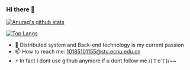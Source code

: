 ### Hi there 👋
[![Anurag's github stats](https://github-readme-stats.vercel.app/api?username=CharlesDDDD&count_private=true&show_icons=true&theme=algolia)](https://github.com/anuraghazra/github-readme-stats)
<!--
**CharlesDDDD/CharlesDDDD** is a ✨ _special_ ✨ repository because its `README.md` (this file) appears on your GitHub profile.

Here are some ideas to get you started:

- 🔭 I’m currently working on ...
- 🌱 I’m currently learning 
- 👯 I’m looking to collaborate on ...
- 🤔 I’m looking for help with ...
- 💬 Ask me about ...
- 📫 How to reach me: 
- 😄 Pronouns: ...
- ⚡ Fun fact: ...
-->
[![Top Langs](https://github-readme-stats.vercel.app/api/top-langs/?username=CharlesDDDD)](https://github.com/anuraghazra/github-readme-stats)
- 🔭 Distributed system and Back-end technology is my current passion
- 📫 How to reach me: 10185101155@stu.ecnu.edu.cn
- ⚡ In fact I dont use github anymore if u dont follow me /(ㄒoㄒ)/~~

